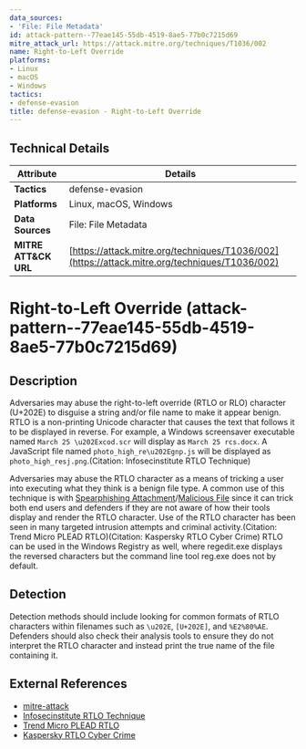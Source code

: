 ```yaml
---
data_sources:
- 'File: File Metadata'
id: attack-pattern--77eae145-55db-4519-8ae5-77b0c7215d69
mitre_attack_url: https://attack.mitre.org/techniques/T1036/002
name: Right-to-Left Override
platforms:
- Linux
- macOS
- Windows
tactics:
- defense-evasion
title: defense-evasion - Right-to-Left Override
---
```


## Technical Details

| Attribute | Details |
|-----------|----------|
| **Tactics** | defense-evasion |
| **Platforms** | Linux, macOS, Windows |
| **Data Sources** | File: File Metadata |
| **MITRE ATT&CK URL** | [https://attack.mitre.org/techniques/T1036/002](https://attack.mitre.org/techniques/T1036/002) |

# Right-to-Left Override (attack-pattern--77eae145-55db-4519-8ae5-77b0c7215d69)

## Description
Adversaries may abuse the right-to-left override (RTLO or RLO) character (U+202E) to disguise a string and/or file name to make it appear benign. RTLO is a non-printing Unicode character that causes the text that follows it to be displayed in reverse. For example, a Windows screensaver executable named <code>March 25 \u202Excod.scr</code> will display as <code>March 25 rcs.docx</code>. A JavaScript file named <code>photo_high_re\u202Egnp.js</code> will be displayed as <code>photo_high_resj.png</code>.(Citation: Infosecinstitute RTLO Technique)

Adversaries may abuse the RTLO character as a means of tricking a user into executing what they think is a benign file type. A common use of this technique is with [Spearphishing Attachment](https://attack.mitre.org/techniques/T1566/001)/[Malicious File](https://attack.mitre.org/techniques/T1204/002) since it can trick both end users and defenders if they are not aware of how their tools display and render the RTLO character. Use of the RTLO character has been seen in many targeted intrusion attempts and criminal activity.(Citation: Trend Micro PLEAD RTLO)(Citation: Kaspersky RTLO Cyber Crime) RTLO can be used in the Windows Registry as well, where regedit.exe displays the reversed characters but the command line tool reg.exe does not by default.

## Detection
Detection methods should include looking for common formats of RTLO characters within filenames such as <code>\u202E</code>, <code>[U+202E]</code>, and <code>%E2%80%AE</code>. Defenders should also check their analysis tools to ensure they do not interpret the RTLO character and instead print the true name of the file containing it.

## External References
- [mitre-attack](https://attack.mitre.org/techniques/T1036/002)
- [Infosecinstitute RTLO Technique](https://resources.infosecinstitute.com/spoof-using-right-to-left-override-rtlo-technique-2/)
- [Trend Micro PLEAD RTLO](https://blog.trendmicro.com/trendlabs-security-intelligence/plead-targeted-attacks-against-taiwanese-government-agencies-2/)
- [Kaspersky RTLO Cyber Crime](https://securelist.com/zero-day-vulnerability-in-telegram/83800/)
